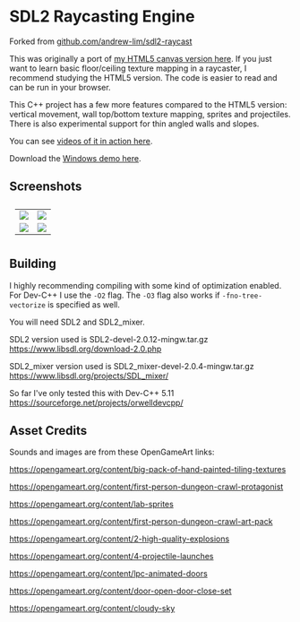 # SDL2 Raycasting Engine

Forked from [github.com/andrew-lim/sdl2-raycast](https://github.com/andrew-lim/sdl2-raycast)

This was originally a port of [my HTML5 canvas version here](https://github.com/andrew-lim/html5-raycast). If you just want to learn basic floor/ceiling texture mapping in a raycaster, I recommend studying the HTML5 version. The code is easier to read and can be run in your browser.

This C++ project has a few more features compared to the HTML5 version: vertical movement, wall top/bottom texture mapping, sprites and projectiles. There is also experimental support for thin angled walls and slopes.

You can see [videos of it in action here](https://www.youtube.com/watch?v=cYxKfS5-ABQ&list=PL4Pn9mFG1hxRhvl7PIsjKVW3evfVWzl7e&ab_channel=AndrewLim).

Download the [Windows demo here](https://github.com/andrew-lim/sdl2-raycast/releases/).

## Screenshots
<table style="padding:10px">
  <tr>
    <td width="50%"><img src="res/screenshot6_800x600.jpg"/></td>
    <td width="50%"><img src="res/screenshot4_800x600.jpg"/></td>
  </tr>
  <tr>
    <td width="50%"><img src="res/screenshot5_800x600.jpg"/></td>
    <td width="50%"><img src="res/screenshot1_800x600.jpg"/></td>
  </tr>
</table>

## Building
I highly recommending compiling with some kind of optimization enabled.  For Dev-C++ I use the `-O2` flag. The `-O3` flag also works if `-fno-tree-vectorize` is specified as well.

You will need SDL2 and SDL2_mixer.

SDL2 version used is SDL2-devel-2.0.12-mingw.tar.gz  
https://www.libsdl.org/download-2.0.php

SDL2_mixer version used is SDL2_mixer-devel-2.0.4-mingw.tar.gz  
https://www.libsdl.org/projects/SDL_mixer/

So far I've only tested this with Dev-C++ 5.11  
https://sourceforge.net/projects/orwelldevcpp/

## Asset Credits

Sounds and images are from these OpenGameArt links:

https://opengameart.org/content/big-pack-of-hand-painted-tiling-textures

https://opengameart.org/content/first-person-dungeon-crawl-protagonist

https://opengameart.org/content/lab-sprites

https://opengameart.org/content/first-person-dungeon-crawl-art-pack

https://opengameart.org/content/2-high-quality-explosions

https://opengameart.org/content/4-projectile-launches

https://opengameart.org/content/lpc-animated-doors

https://opengameart.org/content/door-open-door-close-set

https://opengameart.org/content/cloudy-sky
